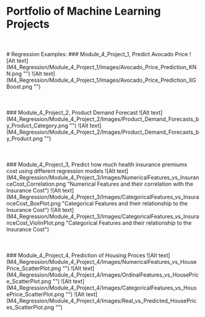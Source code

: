 # Portfolio of Machine Learning Projects
<br />
<br />
# Regression Examples:
### Module_4_Project_1, Predict Avocado Price
![Alt text](M4_Regression/Module_4_Project_1/Images/Avocado_Price_Prediction_KNN.png "")
![Alt text](M4_Regression/Module_4_Project_1/Images/Avocado_Price_Prediction_XGBoost.png "")
<br />
<br />
<br />
<br />
### Module_4_Project_2, Product Demand Forecast
![Alt text](M4_Regression/Module_4_Project_2/Images/Product_Demand_Forecasts_by_Product_Category.png "")
![Alt text](M4_Regression/Module_4_Project_2/Images/Product_Demand_Forecasts_by_Product.png "")
<br />
<br />
<br />
<br />
### Module_4_Project_3, Predict how much health insurance premiums cost using different regression models
![Alt text](M4_Regression/Module_4_Project_3/Images/NumericalFeatures_vs_InsuranceCost_Correlation.png "Numerical Features and their correlation with the Insurance Cost")
![Alt text](M4_Regression/Module_4_Project_3/Images/CategoricalFeatures_vs_InsuranceCost_BoxPlot.png "Categorical Features and their relationship to the Insurance Cost")
![Alt text](M4_Regression/Module_4_Project_3/Images/CategoricalFeatures_vs_InsuranceCost_ViolinPlot.png "Categorical Features and their relationship to the Insurance Cost")
<br />
<br />
<br />
<br />
### Module_4_Project_4, Prediction of Housing Proces
![Alt text](M4_Regression/Module_4_Project_4/Images/NumericalFeatures_vs_HousePrice_ScatterPlot.png "")
![Alt text](M4_Regression/Module_4_Project_4/Images/OrdinalFeatures_vs_HousePrice_ScatterPlot.png "")
![Alt text](M4_Regression/Module_4_Project_4/Images/CategoricalFeatures_vs_HousePrice_ScatterPlot.png "")
![Alt text](M4_Regression/Module_4_Project_4/Images/Real_vs_Predicted_HousePrices_ScatterPlot.png "")
